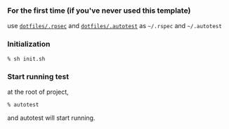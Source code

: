 ### For the first time (if you've never used this template)

use [`dotfiles/.rpsec`](https://github.com/zakuni/dotfiles/blob/master/.rspec) and [`dotfiles/.autotest`](https://github.com/zakuni/dotfiles/blob/master/.autotest) as `~/.rspec` and `~/.autotest`

### Initialization
    % sh init.sh

### Start running test
at the root of project,

    % autotest
and autotest will start running.
